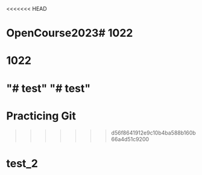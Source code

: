 <<<<<<< HEAD
# OpenCourse2023# 1022
# 1022
"# test" 
"# test"
=======
# Practicing Git
>>>>>>> d56f8641912e9c10b4ba588b160b66a4d51c9200
# test_2
